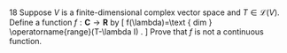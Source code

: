 18 Suppose $V$ is a finite-dimensional complex vector space and $T \in \mathcal{L}(V)$. Define a function $f: \mathbf{C} \rightarrow \mathbf{R}$ by
\[
f(\lambda)=\text { dim } \operatorname{range}(T-\lambda I) .
\]
Prove that $f$ is not a continuous function.

